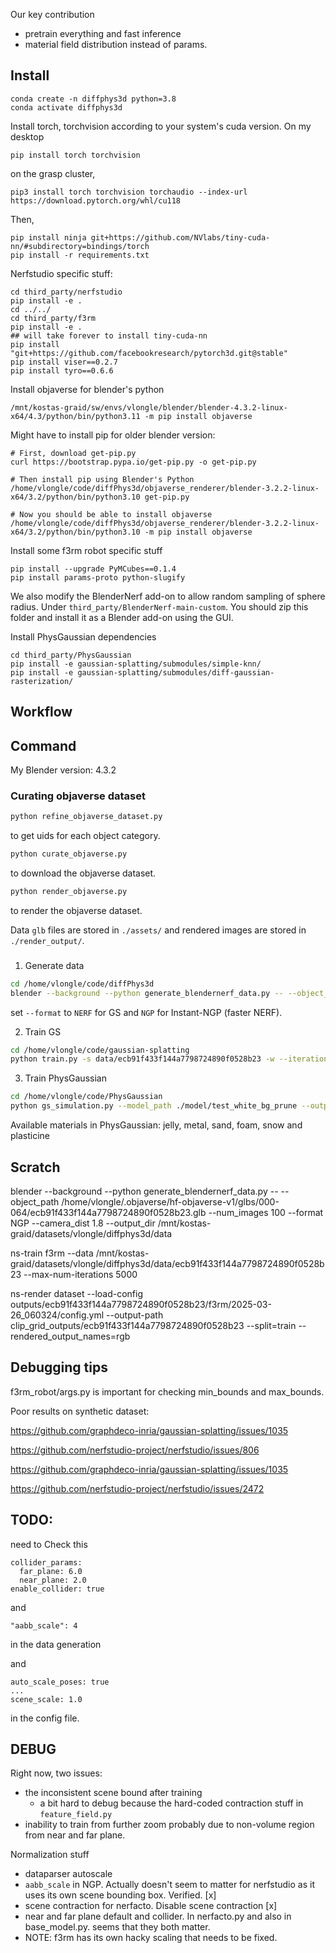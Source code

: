 Our key contribution
- pretrain everything and fast inference
- material field distribution instead of params.


## Install

```
conda create -n diffphys3d python=3.8
conda activate diffphys3d
```
Install torch, torchvision according to your system's cuda version. On my desktop
```
pip install torch torchvision
```
on the grasp cluster,
```
pip3 install torch torchvision torchaudio --index-url https://download.pytorch.org/whl/cu118
```

Then,
```
pip install ninja git+https://github.com/NVlabs/tiny-cuda-nn/#subdirectory=bindings/torch
pip install -r requirements.txt
```

Nerfstudio specific stuff:
```
cd third_party/nerfstudio
pip install -e .
cd ../../
cd third_party/f3rm
pip install -e .
## will take forever to install tiny-cuda-nn
pip install "git+https://github.com/facebookresearch/pytorch3d.git@stable"
pip install viser==0.2.7
pip install tyro==0.6.6
```

Install objaverse for blender's python

```
/mnt/kostas-graid/sw/envs/vlongle/blender/blender-4.3.2-linux-x64/4.3/python/bin/python3.11 -m pip install objaverse
```
Might have to install pip for older blender version:
```
# First, download get-pip.py
curl https://bootstrap.pypa.io/get-pip.py -o get-pip.py

# Then install pip using Blender's Python
/home/vlongle/code/diffPhys3d/objaverse_renderer/blender-3.2.2-linux-x64/3.2/python/bin/python3.10 get-pip.py

# Now you should be able to install objaverse
/home/vlongle/code/diffPhys3d/objaverse_renderer/blender-3.2.2-linux-x64/3.2/python/bin/python3.10 -m pip install objaverse
```

Install some f3rm robot specific stuff
```
pip install --upgrade PyMCubes==0.1.4
pip install params-proto python-slugify
```


We also modify the BlenderNerf add-on to allow random sampling of sphere radius. Under `third_party/BlenderNerf-main-custom`. You should zip this folder and install it as a Blender add-on using the GUI.


Install PhysGaussian dependencies
```
cd third_party/PhysGaussian
pip install -e gaussian-splatting/submodules/simple-knn/
pip install -e gaussian-splatting/submodules/diff-gaussian-rasterization/
```

## Workflow
<!-- 1. Download the object
```
python download_objaverse.py --obj_id ecb91f433f144a7798724890f0528b23
```
2. Render via blender
```
export PATH="/mnt/kostas-graid/sw/envs/vlongle/blender/blender-4.3.2-linux-x64:$PATH";
blender --background --python generate_blendernerf_data.py -- --obj_id ecb91f433f144a7798724890f0528b23 --num_images 100 --format NGP --camera_dist 1.8 --output_dir /mnt/kostas-graid/datasets/vlongle/diffphys3d/data
```
3. Train distilled nerf using f3rm library
Convert data
```
python convert.py --obj_id ecb91f433f144a7798724890f0528b23
```
Train the model
```
ns-train f3rm --data /mnt/kostas-graid/datasets/vlongle/diffphys3d/data/f420ea9edb914e1b9b7adebbacecc7d8 --max-num-iterations 5000
```

Check the results
```
ns-render dataset --load-config outputs/f420ea9edb914e1b9b7adebbacecc7d8/f3rm/2025-03-26_052550/config.yml --output-path clip_grid_outputs/f420ea9edb914e1b9b7adebbacecc7d8 --split=train --rendered_output_names=rgb
```

4. Extract voxels

```
python voxel_to_pc.py --scene outputs/ecb91f433f144a7798724890f0528b23/f3rm/2025-03-26_083416/config.yml --output outputs/ecb91f433f144a7798724890f0528b23/f3rm/2025-03-26_083416/clip_features.npz
``` -->

## Command
My Blender version: 4.3.2
### Curating objaverse dataset
```bash
python refine_objaverse_dataset.py
```
to get uids for each object category.

```bash
python curate_objaverse.py
```
to download the objaverse dataset.

```bash
python render_objaverse.py 
```
to render the objaverse dataset.

Data `glb` files are stored in `./assets/` and rendered images are stored in `./render_output/`.

### 
1. Generate data
```bash
cd /home/vlongle/code/diffPhys3d
blender --background --python generate_blendernerf_data.py -- --object_path /home/vlongle/.objaverse/hf-objaverse-v1/glbs/000-064/ecb91f433f144a7798724890f0528b23.glb --num_images 100 --format NERF --camera_dist 1.8
```
set `--format` to `NERF` for GS and `NGP` for Instant-NGP (faster NERF).

2. Train GS
```bash
cd /home/vlongle/code/gaussian-splatting
python train.py -s data/ecb91f433f144a7798724890f0528b23 -w --iterations 10_000
```

3. Train PhysGaussian
```bash
cd /home/vlongle/code/PhysGaussian
python gs_simulation.py --model_path ./model/test_white_bg_prune --output_path custom_output --config ./config/custom_config.json --render_img --compile_video --white_bg --debug
```

Available materials in PhysGaussian:
jelly, metal, sand, foam, snow and plasticine



## Scratch

blender --background --python generate_blendernerf_data.py -- --object_path /home/vlongle/.objaverse/hf-objaverse-v1/glbs/000-064/ecb91f433f144a7798724890f0528b23.glb --num_images 100 --format NGP --camera_dist 1.8 --output_dir /mnt/kostas-graid/datasets/vlongle/diffphys3d/data


ns-train f3rm --data /mnt/kostas-graid/datasets/vlongle/diffphys3d/data/ecb91f433f144a7798724890f0528b23 --max-num-iterations 5000



ns-render dataset --load-config outputs/ecb91f433f144a7798724890f0528b23/f3rm/2025-03-26_060324/config.yml --output-path clip_grid_outputs/ecb91f433f144a7798724890f0528b23 --split=train --rendered_output_names=rgb


## Debugging tips

f3rm_robot/args.py is important for checking min_bounds and max_bounds.



Poor results on synthetic dataset:


https://github.com/graphdeco-inria/gaussian-splatting/issues/1035

https://github.com/nerfstudio-project/nerfstudio/issues/806


https://github.com/graphdeco-inria/gaussian-splatting/issues/1035

https://github.com/nerfstudio-project/nerfstudio/issues/2472


## TODO:
need to 
Check this

```
collider_params:
  far_plane: 6.0
  near_plane: 2.0
enable_collider: true
```
and
```
"aabb_scale": 4
```
in the data generation

and

```
auto_scale_poses: true
...
scene_scale: 1.0
```
in the config file.


## DEBUG
Right now, two issues:
- the inconsistent scene bound after training
    + a bit hard to debug because the hard-coded contraction stuff in `feature_field.py`
- inability to train from further zoom probably due to non-volume region from near and far plane.



Normalization stuff
- dataparser autoscale
- `aabb_scale` in NGP. Actually doesn't seem to matter for nerfstudio as it uses its own scene bounding box. Verified. [x]
- scene contraction for nerfacto. Disable scene contraction [x]
-  near and far plane default and collider. In nerfacto.py and also in base_model.py. seems that they both matter.
- NOTE: f3rm has its own hacky scaling that needs to be fixed.